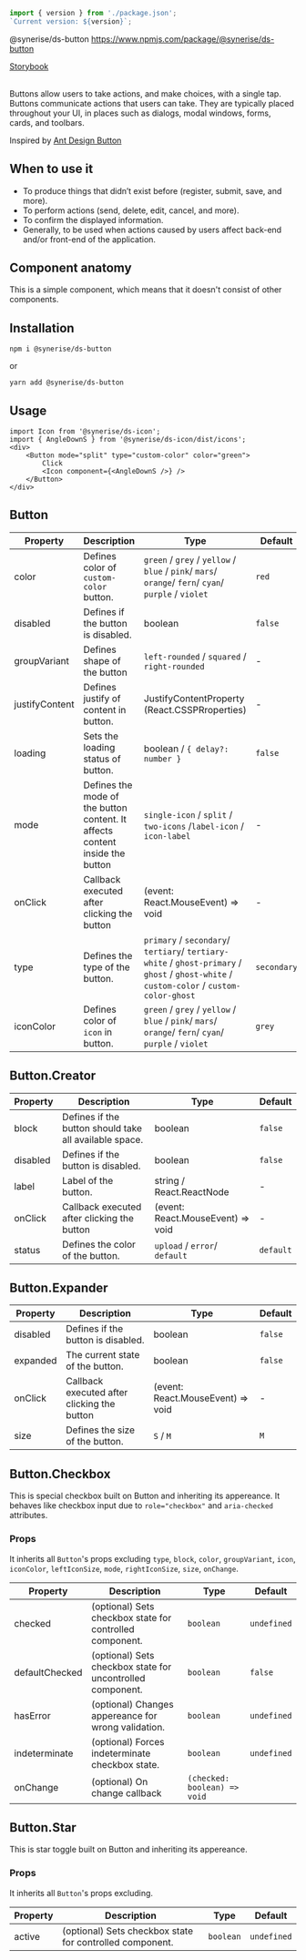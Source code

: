 ```js noeditor
import { version } from './package.json';
`Current version: ${version}`;
```

<div className="ds-package-info">
  @synerise/ds-button
  <a target="_blank" href="https://www.npmjs.com/package/@synerise/ds-button">https://www.npmjs.com/package/@synerise/ds-button</a>
</div>

<a target="_blank" href="/storybook-static/?path=/story/components-button--simple">Storybook</a>
<br />
<br />

Buttons allow users to take actions, and make choices, with a single tap. Buttons communicate actions that users can take. They are typically placed throughout your UI, in places such as dialogs, modal windows, forms, cards, and toolbars.

Inspired by [Ant Design Button](https://ant.design/components/button/)

## When to use it

- To produce things that didn’t exist before (register, submit, save, and more).
- To perform actions (send, delete, edit, cancel, and more).
- To confirm the displayed information.
- Generally, to be used when actions caused by users affect back-end and/or front-end of the application.

## Component anatomy

This is a simple component, which means that it doesn't consist of other components.

## Installation

```static
npm i @synerise/ds-button
```

or

```static
yarn add @synerise/ds-button
```

## Usage

```
import Icon from '@synerise/ds-icon';
import { AngleDownS } from '@synerise/ds-icon/dist/icons';
<div>
    <Button mode="split" type="custom-color" color="green">
        Click
        <Icon component={<AngleDownS />} />
    </Button>
</div>
```

## Button

| Property       | Description                                                                  | Type                                                                                                                                      | Default     |
| -------------- | ---------------------------------------------------------------------------- | ----------------------------------------------------------------------------------------------------------------------------------------- | ----------- |
| color          | Defines color of `custom-color` button.                                      | `green` / `grey` / `yellow` / `blue` / `pink`/ `mars`/ `orange`/ `fern`/ `cyan`/ `purple` / `violet`                                      | `red`       |
| disabled       | Defines if the button is disabled.                                           | boolean                                                                                                                                   | `false`     |
| groupVariant   | Defines shape of the button                                                  | `left-rounded` / `squared` / `right-rounded`                                                                                              | -           |
| justifyContent | Defines justify of content in button.                                        | JustifyContentProperty (React.CSSPRroperties)                                                                                             | -           |
| loading        | Sets the loading status of button.                                           | boolean / `{ delay?: number }`                                                                                                            | `false`     |
| mode           | Defines the mode of the button content. It affects content inside the button | `single-icon` / `split` / `two-icons` /`label-icon` / `icon-label`                                                                        | -           |
| onClick        | Callback executed after clicking the button                                  | (event: React.MouseEvent) => void                                                                                                         | -           |
| type           | Defines the type of the button.                                              | `primary` / `secondary`/ `tertiary`/ `tertiary-white` / `ghost-primary` / `ghost` / `ghost-white` / `custom-color` / `custom-color-ghost` | `secondary` |
| iconColor      | Defines color of `icon` in button.                                           | `green` / `grey` / `yellow` / `blue` / `pink`/ `mars`/ `orange`/ `fern`/ `cyan`/ `purple` / `violet`                                      | `grey`      |

## Button.Creator

| Property | Description                                            | Type                                           | Default   |
| -------- | ------------------------------------------------------ | ---------------------------------------------- | --------- |
| block    | Defines if the button should take all available space. | boolean                                        | `false`   |
| disabled | Defines if the button is disabled.                     | boolean                                        | `false`   |
| label    | Label of the button.                                   | string / React.ReactNode                       | -         |
| onClick  | Callback executed after clicking the button            | (event: React.MouseEvent) => void | -         |
| status   | Defines the color of the button.                       | `upload` / `error`/ `default`                  | `default` |

## Button.Expander

| Property | Description                                 | Type                                           | Default |
| -------- | ------------------------------------------- | ---------------------------------------------- | ------- |
| disabled | Defines if the button is disabled.          | boolean                                        | `false` |
| expanded | The current state of the button.            | boolean                                        | `false` |
| onClick  | Callback executed after clicking the button | (event: React.MouseEvent) => void | -       |
| size     | Defines the size of the button.             | `S` / `M`                                      | `M`     |

## Button.Checkbox

This is special checkbox built on Button and inheriting its appereance.
It behaves like checkbox input due to `role="checkbox"` and `aria-checked` attributes.

### Props
It inherits all `Button`'s props excluding `type`, `block`, `color`, `groupVariant`, `icon`, `iconColor`, `leftIconSize`, `mode`, `rightIconSize`, `size`, `onChange`.

| Property       | Description                                                | Type                         | Default     |
|----------------|------------------------------------------------------------|------------------------------|-------------|
| checked        | (optional) Sets checkbox state for controlled component.   | `boolean`                    | `undefined` |
| defaultChecked | (optional) Sets checkbox state for uncontrolled component. | `boolean`                    | `false`     |
| hasError       | (optional) Changes appereance for wrong validation.        | `boolean`                    | `undefined` |
| indeterminate  | (optional) Forces indeterminate checkbox state.            | `boolean`                    | `undefined` |
| onChange       | (optional) On change callback                              | `(checked: boolean) => void` |             |

## Button.Star

This is star toggle built on Button and inheriting its appereance.

### Props
It inherits all `Button`'s props excluding.

| Property       | Description                                                | Type                         | Default     |
|----------------|------------------------------------------------------------|------------------------------|-------------|
| active         | (optional) Sets checkbox state for controlled component.   | `boolean`                    | `undefined` |


